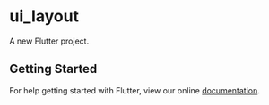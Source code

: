 # ui_layout

A new Flutter project.

## Getting Started

For help getting started with Flutter, view our online
[documentation](https://flutter.io/).
